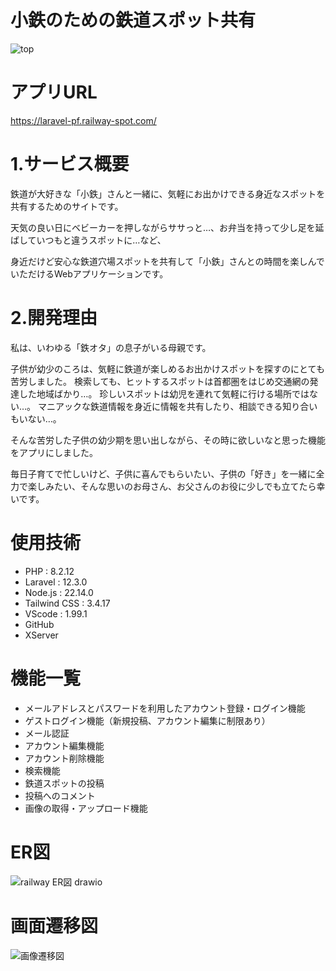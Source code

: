 # 小鉄のための鉄道スポット共有
![top](https://github.com/user-attachments/assets/e956dc54-360c-41c6-a5b2-8261cfc6e05c)

# アプリURL
https://laravel-pf.railway-spot.com/

# 1.サービス概要
鉄道が大好きな「小鉄」さんと一緒に、気軽にお出かけできる身近なスポットを共有するためのサイトです。

天気の良い日にベビーカーを押しながらササっと…、お弁当を持って少し足を延ばしていつもと違うスポットに…など、

身近だけど安心な鉄道穴場スポットを共有して「小鉄」さんとの時間を楽しんでいただけるWebアプリケーションです。

# 2.開発理由
私は、いわゆる「鉄オタ」の息子がいる母親です。

子供が幼少のころは、気軽に鉄道が楽しめるお出かけスポットを探すのにとても苦労しました。
検索しても、ヒットするスポットは首都圏をはじめ交通網の発達した地域ばかり…。
珍しいスポットは幼児を連れて気軽に行ける場所ではない…。
マニアックな鉄道情報を身近に情報を共有したり、相談できる知り合いもいない…。

そんな苦労した子供の幼少期を思い出しながら、その時に欲しいなと思った機能をアプリにしました。

毎日子育てで忙しいけど、子供に喜んでもらいたい、子供の「好き」を一緒に全力で楽しみたい、そんな思いのお母さん、お父さんのお役に少しでも立てたら幸いです。

# 使用技術
* PHP : 8.2.12
* Laravel : 12.3.0
* Node.js : 22.14.0
* Tailwind CSS : 3.4.17
* VScode : 1.99.1
* GitHub
* XServer

# 機能一覧
* メールアドレスとパスワードを利用したアカウント登録・ログイン機能
* ゲストログイン機能（新規投稿、アカウント編集に制限あり）
* メール認証
* アカウント編集機能
* アカウント削除機能
* 検索機能
* 鉄道スポットの投稿
* 投稿へのコメント
* 画像の取得・アップロード機能

# ER図
![railway ER図 drawio](https://github.com/user-attachments/assets/0d422c15-e4b4-4e28-a28e-be7c2ceb45f4)



# 画面遷移図
![画像遷移図](https://github.com/user-attachments/assets/5b2ee362-b92d-4083-a474-5b5860566326)





